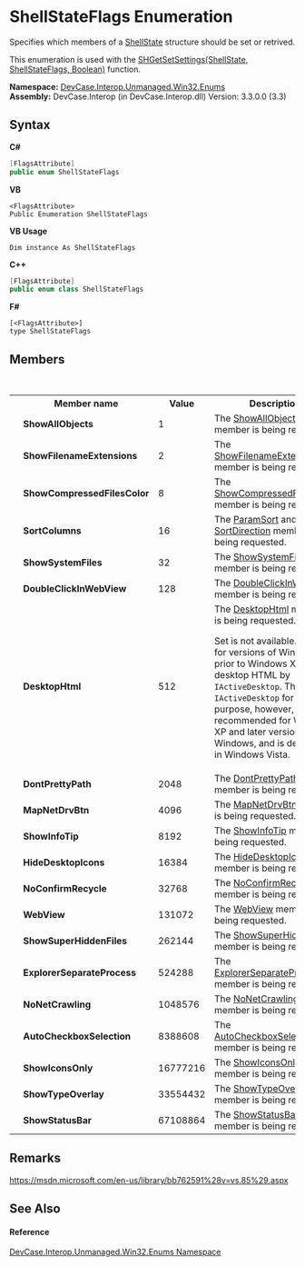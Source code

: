 # ShellStateFlags Enumeration
 

Specifies which members of a <a href="T_DevCase_Interop_Unmanaged_Win32_Structures_ShellState">ShellState</a> structure should be set or retrived. 

 This enumeration is used with the <a href="M_DevCase_Interop_Unmanaged_Win32_NativeMethods_SHGetSetSettings">SHGetSetSettings(ShellState, ShellStateFlags, Boolean)</a> function.

**Namespace:**&nbsp;<a href="N_DevCase_Interop_Unmanaged_Win32_Enums">DevCase.Interop.Unmanaged.Win32.Enums</a><br />**Assembly:**&nbsp;DevCase.Interop (in DevCase.Interop.dll) Version: 3.3.0.0 (3.3)

## Syntax

**C#**<br />
``` C#
[FlagsAttribute]
public enum ShellStateFlags
```

**VB**<br />
``` VB
<FlagsAttribute>
Public Enumeration ShellStateFlags
```

**VB Usage**<br />
``` VB Usage
Dim instance As ShellStateFlags
```

**C++**<br />
``` C++
[FlagsAttribute]
public enum class ShellStateFlags
```

**F#**<br />
``` F#
[<FlagsAttribute>]
type ShellStateFlags
```


## Members
&nbsp;<table><tr><th></th><th>Member name</th><th>Value</th><th>Description</th></tr><tr><td /><td target="F:DevCase.Interop.Unmanaged.Win32.Enums.ShellStateFlags.ShowAllObjects">**ShowAllObjects**</td><td>1</td><td>The <a href="P_DevCase_Interop_Unmanaged_Win32_Structures_ShellState_ShowAllObjects">ShowAllObjects</a> member is being requested.</td></tr><tr><td /><td target="F:DevCase.Interop.Unmanaged.Win32.Enums.ShellStateFlags.ShowFilenameExtensions">**ShowFilenameExtensions**</td><td>2</td><td>The <a href="P_DevCase_Interop_Unmanaged_Win32_Structures_ShellState_ShowFilenameExtensions">ShowFilenameExtensions</a> member is being requested.</td></tr><tr><td /><td target="F:DevCase.Interop.Unmanaged.Win32.Enums.ShellStateFlags.ShowCompressedFilesColor">**ShowCompressedFilesColor**</td><td>8</td><td>The <a href="P_DevCase_Interop_Unmanaged_Win32_Structures_ShellState_ShowCompressedFilesColor">ShowCompressedFilesColor</a> member is being requested.</td></tr><tr><td /><td target="F:DevCase.Interop.Unmanaged.Win32.Enums.ShellStateFlags.SortColumns">**SortColumns**</td><td>16</td><td>The <a href="F_DevCase_Interop_Unmanaged_Win32_Structures_ShellState_ParamSort">ParamSort</a> and <a href="F_DevCase_Interop_Unmanaged_Win32_Structures_ShellState_SortDirection">SortDirection</a> members are being requested.</td></tr><tr><td /><td target="F:DevCase.Interop.Unmanaged.Win32.Enums.ShellStateFlags.ShowSystemFiles">**ShowSystemFiles**</td><td>32</td><td>The <a href="P_DevCase_Interop_Unmanaged_Win32_Structures_ShellState_ShowSystemFiles">ShowSystemFiles</a> member is being requested.</td></tr><tr><td /><td target="F:DevCase.Interop.Unmanaged.Win32.Enums.ShellStateFlags.DoubleClickInWebView">**DoubleClickInWebView**</td><td>128</td><td>The <a href="P_DevCase_Interop_Unmanaged_Win32_Structures_ShellState_DoubleClickInWebView">DoubleClickInWebView</a> member is being requested.</td></tr><tr><td /><td target="F:DevCase.Interop.Unmanaged.Win32.Enums.ShellStateFlags.DesktopHtml">**DesktopHtml**</td><td>512</td><td>The <a href="P_DevCase_Interop_Unmanaged_Win32_Structures_ShellState_DesktopHtml">DesktopHtml</a> member is being requested. 

 Set is not available. Instead, for versions of Windows prior to Windows XP, enable desktop HTML by `IActiveDesktop`.  The use of `IActiveDesktop` for this purpose, however, is not recommended for Windows XP and later versions of Windows, and is deprecated in Windows Vista.</td></tr><tr><td /><td target="F:DevCase.Interop.Unmanaged.Win32.Enums.ShellStateFlags.DontPrettyPath">**DontPrettyPath**</td><td>2048</td><td>The <a href="P_DevCase_Interop_Unmanaged_Win32_Structures_ShellState_DontPrettyPath">DontPrettyPath</a> member is being requested.</td></tr><tr><td /><td target="F:DevCase.Interop.Unmanaged.Win32.Enums.ShellStateFlags.MapNetDrvBtn">**MapNetDrvBtn**</td><td>4096</td><td>The <a href="P_DevCase_Interop_Unmanaged_Win32_Structures_ShellState_MapNetDrvBtn">MapNetDrvBtn</a> member is being requested.</td></tr><tr><td /><td target="F:DevCase.Interop.Unmanaged.Win32.Enums.ShellStateFlags.ShowInfoTip">**ShowInfoTip**</td><td>8192</td><td>The <a href="P_DevCase_Interop_Unmanaged_Win32_Structures_ShellState_ShowInfoTip">ShowInfoTip</a> member is being requested.</td></tr><tr><td /><td target="F:DevCase.Interop.Unmanaged.Win32.Enums.ShellStateFlags.HideDesktopIcons">**HideDesktopIcons**</td><td>16384</td><td>The <a href="P_DevCase_Interop_Unmanaged_Win32_Structures_ShellState_HideDesktopIcons">HideDesktopIcons</a> member is being requested.</td></tr><tr><td /><td target="F:DevCase.Interop.Unmanaged.Win32.Enums.ShellStateFlags.NoConfirmRecycle">**NoConfirmRecycle**</td><td>32768</td><td>The <a href="P_DevCase_Interop_Unmanaged_Win32_Structures_ShellState_NoConfirmRecycle">NoConfirmRecycle</a> member is being requested.</td></tr><tr><td /><td target="F:DevCase.Interop.Unmanaged.Win32.Enums.ShellStateFlags.WebView">**WebView**</td><td>131072</td><td>The <a href="P_DevCase_Interop_Unmanaged_Win32_Structures_ShellState_WebView">WebView</a> member is being requested.</td></tr><tr><td /><td target="F:DevCase.Interop.Unmanaged.Win32.Enums.ShellStateFlags.ShowSuperHiddenFiles">**ShowSuperHiddenFiles**</td><td>262144</td><td>The <a href="P_DevCase_Interop_Unmanaged_Win32_Structures_ShellState_ShowSuperHiddenFiles">ShowSuperHiddenFiles</a> member is being requested.</td></tr><tr><td /><td target="F:DevCase.Interop.Unmanaged.Win32.Enums.ShellStateFlags.ExplorerSeparateProcess">**ExplorerSeparateProcess**</td><td>524288</td><td>The <a href="P_DevCase_Interop_Unmanaged_Win32_Structures_ShellState_ExplorerSeparateProcess">ExplorerSeparateProcess</a> member is being requested.</td></tr><tr><td /><td target="F:DevCase.Interop.Unmanaged.Win32.Enums.ShellStateFlags.NoNetCrawling">**NoNetCrawling**</td><td>1048576</td><td>The <a href="P_DevCase_Interop_Unmanaged_Win32_Structures_ShellState_NoNetCrawling">NoNetCrawling</a> member is being requested.</td></tr><tr><td /><td target="F:DevCase.Interop.Unmanaged.Win32.Enums.ShellStateFlags.AutoCheckboxSelection">**AutoCheckboxSelection**</td><td>8388608</td><td>The <a href="P_DevCase_Interop_Unmanaged_Win32_Structures_ShellState_AutoCheckboxSelection">AutoCheckboxSelection</a> member is being requested.</td></tr><tr><td /><td target="F:DevCase.Interop.Unmanaged.Win32.Enums.ShellStateFlags.ShowIconsOnly">**ShowIconsOnly**</td><td>16777216</td><td>The <a href="P_DevCase_Interop_Unmanaged_Win32_Structures_ShellState_ShowIconsOnly">ShowIconsOnly</a> member is being requested.</td></tr><tr><td /><td target="F:DevCase.Interop.Unmanaged.Win32.Enums.ShellStateFlags.ShowTypeOverlay">**ShowTypeOverlay**</td><td>33554432</td><td>The <a href="P_DevCase_Interop_Unmanaged_Win32_Structures_ShellState_ShowTypeOverlay">ShowTypeOverlay</a> member is being requested.</td></tr><tr><td /><td target="F:DevCase.Interop.Unmanaged.Win32.Enums.ShellStateFlags.ShowStatusBar">**ShowStatusBar**</td><td>67108864</td><td>The <a href="P_DevCase_Interop_Unmanaged_Win32_Structures_ShellState_ShowStatusBar">ShowStatusBar</a> member is being requested.</td></tr></table>

## Remarks
<a href="https://msdn.microsoft.com/en-us/library/bb762591%28v=vs.85%29.aspx" target="_blank">https://msdn.microsoft.com/en-us/library/bb762591%28v=vs.85%29.aspx</a>

## See Also


#### Reference
<a href="N_DevCase_Interop_Unmanaged_Win32_Enums">DevCase.Interop.Unmanaged.Win32.Enums Namespace</a><br />